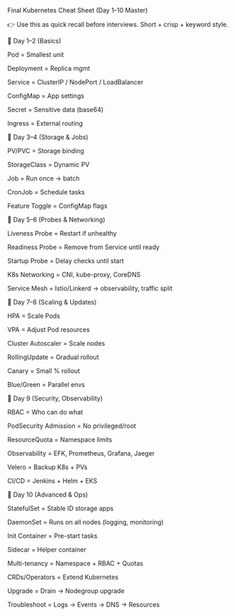 Final Kubernetes Cheat Sheet (Day 1–10 Master)

👉 Use this as quick recall before interviews. Short + crisp + keyword style.

🔹 Day 1–2 (Basics)

Pod = Smallest unit

Deployment = Replica mgmt

Service = ClusterIP / NodePort / LoadBalancer

ConfigMap = App settings

Secret = Sensitive data (base64)

Ingress = External routing

🔹 Day 3–4 (Storage & Jobs)

PV/PVC = Storage binding

StorageClass = Dynamic PV

Job = Run once → batch

CronJob = Schedule tasks

Feature Toggle = ConfigMap flags

🔹 Day 5–6 (Probes & Networking)

Liveness Probe = Restart if unhealthy

Readiness Probe = Remove from Service until ready

Startup Probe = Delay checks until start

K8s Networking = CNI, kube-proxy, CoreDNS

Service Mesh = Istio/Linkerd → observability, traffic split

🔹 Day 7–8 (Scaling & Updates)

HPA = Scale Pods

VPA = Adjust Pod resources

Cluster Autoscaler = Scale nodes

RollingUpdate = Gradual rollout

Canary = Small % rollout

Blue/Green = Parallel envs

🔹 Day 9 (Security, Observability)

RBAC = Who can do what

PodSecurity Admission = No privileged/root

ResourceQuota = Namespace limits

Observability = EFK, Prometheus, Grafana, Jaeger

Velero = Backup K8s + PVs

CI/CD = Jenkins + Helm + EKS

🔹 Day 10 (Advanced & Ops)

StatefulSet = Stable ID storage apps

DaemonSet = Runs on all nodes (logging, monitoring)

Init Container = Pre-start tasks

Sidecar = Helper container

Multi-tenancy = Namespace + RBAC + Quotas

CRDs/Operators = Extend Kubernetes

Upgrade = Drain → Nodegroup upgrade

Troubleshoot = Logs → Events → DNS → Resources